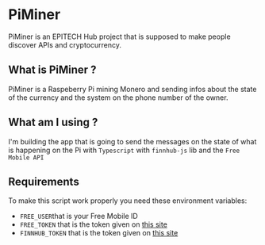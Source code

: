 # PiMiner

PiMiner is an EPITECH Hub project that is supposed to make people discover APIs and
cryptocurrency.

## What is PiMiner ?

PiMiner is a Raspeberry Pi mining Monero and sending infos about the state of the currency
and the system on the phone number of the owner.

## What am I using ?

I'm building the app that is going to send the messages on the state of what is happening on the Pi
with `Typescript` with `finnhub-js` lib and the `Free Mobile API`

## Requirements

To make this script work properly you need these environment variables:
- `FREE_USER`that is your Free Mobile ID
- `FREE_TOKEN` that is the token given on [this site](https://mobile.free.fr/account/)
- `FINNHUB_TOKEN` that is the token given on [this site](https://finnhub.io/dashboard)